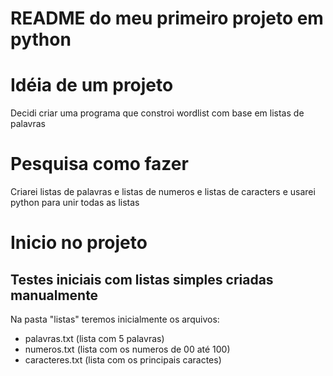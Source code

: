 # README do meu primeiro projeto em python 

# Idéia de um projeto
Decidi criar uma programa que constroi wordlist com base em listas de palavras

# Pesquisa como fazer
Criarei listas de palavras e listas de numeros e listas de caracters e usarei python para unir todas as listas

# Inicio no projeto

## Testes iniciais com listas simples criadas manualmente
Na pasta "listas" teremos inicialmente os arquivos:
- palavras.txt (lista com 5 palavras)
- numeros.txt (lista com os numeros de 00 até 100)
- caracteres.txt (lista com os principais caractes)

